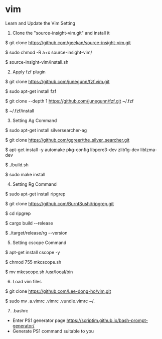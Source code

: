 # vim
Learn and Update the Vim Setting


1. Clone the "source-insight-vim.git" and install it
 
 $ git clone https://github.com/geekan/source-insight-vim.git
 
 $ sudo chmod -R a+x source-insight-vim/
 
 $ source-insight-vim/install.sh
 
 
2. Apply fzf plugin
 
 $ git clone https://github.com/junegunn/fzf.vim.git
 
 $ sudo apt-get install fzf
 
 $ git clone --depth 1 https://github.com/junegunn/fzf.git ~/.fzf
 
 $ ~/.fzf/install
 
 
3. Setting Ag Command
 
 $ sudo apt-get install silversearcher-ag
 
 $ git clone https://github.com/ggreer/the_silver_searcher.git
 
 $ apt-get install -y automake pkg-config libpcre3-dev zlib1g-dev liblzma-dev
 
 $ ./build.sh
 
 $ sudo make install
 
 
4. Setting Rg Command
 
 $ sudo apt-get install ripgrep
 
 $ git clone https://github.com/BurntSushi/ripgrep.git
 
 $ cd ripgrep
 
 $ cargo build --release
 
 $ ./target/release/rg --version
 
 
5. Setting cscope Command
 
 $ apt-get install cscope -y
 
 $ chmod 755 mkcscope.sh
 
 $ mv mkcscope.sh /usr/local/bin
 
 
6. Load vim files
 
 $ git clone https://github.com/Lee-dong-ho/vim.git
 
 $ sudo mv .a.vimrc .vimrc .vundle.vimrc ~/.
 
 
7. .bashrc
 - Enter PS1 generator page
   https://scriptim.github.io/bash-prompt-generator/
 - Generate PS1 command suitable to you
